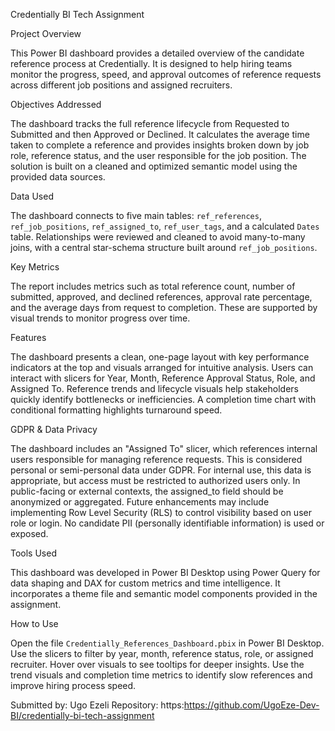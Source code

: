 Credentially BI Tech Assignment

Project Overview

This Power BI dashboard provides a detailed overview of the candidate reference process at Credentially. It is designed to help hiring teams monitor the progress, speed, and approval outcomes of reference requests across different job positions and assigned recruiters.

Objectives Addressed

The dashboard tracks the full reference lifecycle from Requested to Submitted and then Approved or Declined. It calculates the average time taken to complete a reference and provides insights broken down by job role, reference status, and the user responsible for the job position. The solution is built on a cleaned and optimized semantic model using the provided data sources.

Data Used

The dashboard connects to five main tables: `ref_references`, `ref_job_positions`, `ref_assigned_to`, `ref_user_tags`, and a calculated `Dates` table. Relationships were reviewed and cleaned to avoid many-to-many joins, with a central star-schema structure built around `ref_job_positions`.

Key Metrics

The report includes metrics such as total reference count, number of submitted, approved, and declined references, approval rate percentage, and the average days from request to completion. These are supported by visual trends to monitor progress over time.

Features

The dashboard presents a clean, one-page layout with key performance indicators at the top and visuals arranged for intuitive analysis. Users can interact with slicers for Year, Month, Reference Approval Status, Role, and Assigned To. Reference trends and lifecycle visuals help stakeholders quickly identify bottlenecks or inefficiencies. A completion time chart with conditional formatting highlights turnaround speed.

GDPR & Data Privacy

The dashboard includes an "Assigned To" slicer, which references internal users responsible for managing reference requests. This is considered personal or semi-personal data under GDPR. For internal use, this data is appropriate, but access must be restricted to authorized users only. In public-facing or external contexts, the assigned_to field should be anonymized or aggregated. Future enhancements may include implementing Row Level Security (RLS) to control visibility based on user role or login. No candidate PII (personally identifiable information) is used or exposed.

Tools Used

This dashboard was developed in Power BI Desktop using Power Query for data shaping and DAX for custom metrics and time intelligence. It incorporates a theme file and semantic model components provided in the assignment.

How to Use

Open the file `Credentially_References_Dashboard.pbix` in Power BI Desktop. Use the slicers to filter by year, month, reference status, role, or assigned recruiter. Hover over visuals to see tooltips for deeper insights. Use the trend visuals and completion time metrics to identify slow references and improve hiring process speed.


Submitted by: Ugo Ezeli 
Repository: https:https://github.com/UgoEze-Dev-BI/credentially-bi-tech-assignment 
